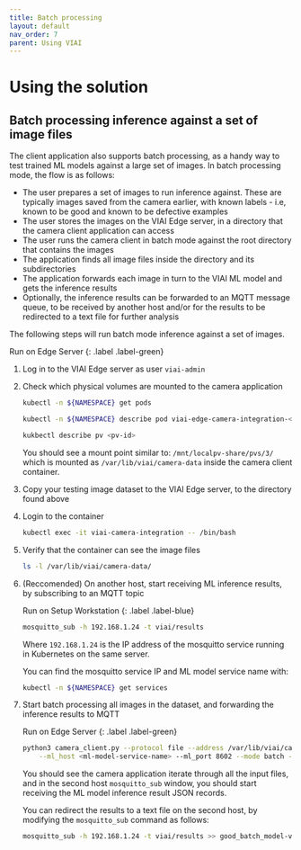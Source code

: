 ```yaml
---
title: Batch processing
layout: default
nav_order: 7
parent: Using VIAI
---
```

# Using the solution

## Batch processing inference against a set of image files

The client application also supports batch processing, as a handy way to test trained ML models against a large set of images. In batch processing mode, the flow is as follows:

* The user prepares a set of images to run inference against. These are typically images saved from the camera earlier, with known labels - i.e, known to be good and known to be defective examples
* The user stores the images on the VIAI Edge server, in a directory that the camera client application can access
* The user runs the camera client in batch mode against the root directory that contains the images
* The application finds all image files inside the directory and its subdirectories
* The application forwards each image in turn to the VIAI ML model and gets the inference results
* Optionally, the inference results can be forwarded to an MQTT message queue, to be received by another host and/or for the results to be redirected to a text file for further analysis

The following steps will run batch mode inference against a set of images.

Run on Edge Server
{: .label .label-green}

1. Log in to the VIAI Edge server as user `viai-admin`

2. Check which physical volumes are mounted to the camera application

    ```bash
    kubectl -n ${NAMESPACE} get pods

    kubectl -n ${NAMESPACE} describe pod viai-edge-camera-integration-<suffix>

    kukbectl describe pv <pv-id>
    ```

    You should see a mount point similar to: `/mnt/localpv-share/pvs/3/` which is mounted as `/var/lib/viai/camera-data` inside the camera client container.

3. Copy your testing image dataset to the VIAI Edge server, to the directory found above

4. Login to the container

    ```bash
    kubectl exec -it viai-camera-integration -- /bin/bash
    ```

5. Verify that the container can see the image files

    ```bash
    ls -l /var/lib/viai/camera-data/
    ```

6. (Reccomended) On another host, start receiving ML inference results, by subscribing to an MQTT topic

    Run on Setup Workstation
    {: .label .label-blue}

    ```bash
    mosquitto_sub -h 192.168.1.24 -t viai/results
    ```

    Where `192.168.1.24` is the IP address of the mosquitto service running in Kubernetes on the same server.

    You can find the mosquitto service IP and ML model service name with:

    ```bash
    kubectl -n ${NAMESPACE} get services
    ```

7. Start batch processing all images in the dataset, and forwarding the inference results to MQTT

    Run on Edge Server
    {: .label .label-green}

    ```bash
    python3 camera_client.py --protocol file --address /var/lib/viai/camera-data/good/ --device_id good_batch --ml \
        --ml_host <ml-model-service-name> --ml_port 8602 --mode batch --mqtt --mqtt_host ${MQTT_HOST}
    ```

    You should see the camera application iterate through all the input files, and in the second host `mosquitto_sub` window, you should start receiving the ML model inference result JSON records.

    You can redirect the results to a text file on the second host, by modifying the `mosquitto_sub` command as follows:

    ```bash
    mosquitto_sub -h 192.168.1.24 -t viai/results >> good_batch_model-version-xyz.txt
    ```
